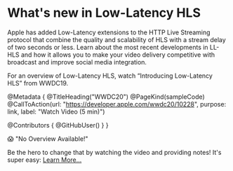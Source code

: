 # What's new in Low-Latency HLS

Apple has added Low-Latency extensions to the HTTP Live Streaming protocol that combine the quality and scalability of HLS with a stream delay of two seconds or less. Learn about the most recent developments in LL-HLS and how it allows you to make your video delivery competitive with broadcast and improve social media integration.

For an overview of Low-Latency HLS, watch “Introducing Low-Latency HLS” from WWDC19.

@Metadata {
   @TitleHeading("WWDC20")
   @PageKind(sampleCode)
   @CallToAction(url: "https://developer.apple.com/wwdc20/10228", purpose: link, label: "Watch Video (5 min)")

   @Contributors {
      @GitHubUser(<replace this with your GitHub handle>)
   }
}

😱 "No Overview Available!"

Be the hero to change that by watching the video and providing notes! It's super easy:
 [Learn More…](https://wwdcnotes.github.io/WWDCNotes/documentation/wwdcnotes/contributing)
